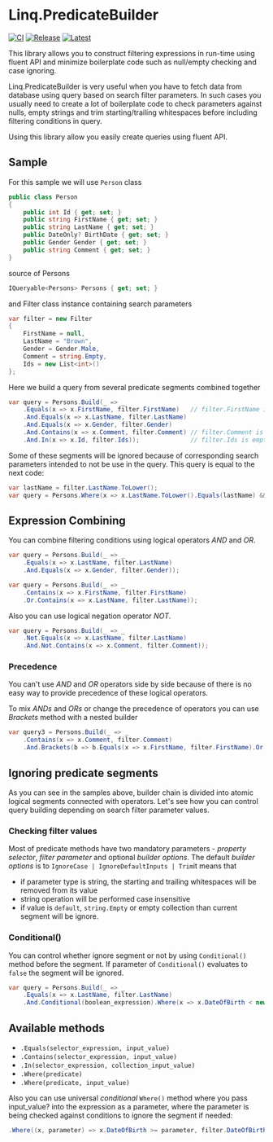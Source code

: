 # Linq.PredicateBuilder

[![CI](https://github.com/max-eroshkin/Linq.PredicateBuilder/actions/workflows/CI.yml/badge.svg)](https://github.com/max-eroshkin/Linq.PredicateBuilder/actions)
[![Release](https://img.shields.io/nuget/v/Linq.PredicateBuilder?logo=nuget&label=release&color=blue)](https://www.nuget.org/packages/Linq.PredicateBuilder)
[![Latest](https://img.shields.io/nuget/vpre/Linq.PredicateBuilder?logo=nuget&label=latest&color=yellow)](https://www.nuget.org/packages/Linq.PredicateBuilder/absoluteLatest)

This library allows you to construct filtering expressions in run-time using fluent API
and minimize boilerplate code such as null/empty checking and case ignoring.

Linq.PredicateBuilder is very useful when you have to fetch data from database using query based on search
 filter parameters. In such cases you usually need to create a lot of boilerplate code to check parameters against
 nulls, empty strings and trim starting/trailing whitespaces before including filtering conditions in query.
         
 Using this library allow you easily create queries using fluent API.

## Sample
 
 For this sample we will use `Person` class
```c#
public class Person
{
    public int Id { get; set; }
    public string FirstName { get; set; }
    public string LastName { get; set; }
    public DateOnly? BirthDate { get; set; }
    public Gender Gender { get; set; }
    public string Comment { get; set; }
}
```
source of Persons
```c#       
IQueryable<Persons> Persons { get; set; }
```

and Filter class instance containing search parameters 
```c#
var filter = new Filter
{
    FirstName = null,
    LastName = "Brown",
    Gender = Gender.Male,
    Comment = string.Empty,
    Ids = new List<int>()
};
```
Here we build a query from several predicate segments combined together
```c#
var query = Persons.Build(_ => _
    .Equals(x => x.FirstName, filter.FirstName)   // filter.FirstName is null -> this segment will be ignored
    .And.Equals(x => x.LastName, filter.LastName)
    .And.Equals(x => x.Gender, filter.Gender)
    .And.Contains(x => x.Comment, filter.Comment) // filter.Comment is empty -> this segment will be ignored
    .And.In(x => x.Id, filter.Ids));              // filter.Ids is empty -> this segment will be ignored
```
Some of these segments will be ignored because of corresponding search parameters intended to not be use in the query.
This query is equal to the next code:

```c#
var lastName = filter.LastName.ToLower();
var query = Persons.Where(x => x.LastName.ToLower().Equals(lastName) && x.Gender.Equals(filter.Gender));
```
## Expression Combining
You can combine filtering conditions using logical operators _AND_ and _OR_.

```c#
var query = Persons.Build(_ => _
    .Equals(x => x.LastName, filter.LastName)
    .And.Equals(x => x.Gender, filter.Gender));
 ```    
```c#
var query = Persons.Build(_ => _
    .Contains(x => x.FirstName, filter.FirstName)
    .Or.Contains(x => x.LastName, filter.LastName));
```
Also you can use logical negation operator _NOT_.
```c#
var query = Persons.Build(_ => _
    .Not.Equals(x => x.LastName, filter.LastName)
    .And.Not.Contains(x => x.Comment, filter.Comment));
```
### Precedence
You can't use _AND_ and _OR_ operators side by side because of there is no easy way to provide precedence of these logical operators.

To mix _ANDs_ and _ORs_ or change the precedence of operators you can use _Brackets_ method with a nested builder
```c#
var query3 = Persons.Build(_ => _
    .Contains(x => x.Comment, filter.Comment)
    .And.Brackets(b => b.Equals(x => x.FirstName, filter.FirstName).Or.Equals(x => x.LastName, filter.LastName)));
```
## Ignoring predicate segments
As you can see in the samples above, builder chain is divided into atomic logical segments connected with operators.
Let's see how you can control query building depending on search filter parameter values.
### Checking filter values
Most of predicate methods have two mandatory parameters - _property selector_, _filter parameter_ and optional _builder options_.
The default _builder options_ is to `IgnoreCase | IgnoreDefaultInputs | Trim`it means that
- if parameter type is string, the starting and trailing whitespaces will be removed from its value
- string operation will be performed case insensitive
- if value is `default`, `string.Empty` or empty collection than current segment will be ignore.
### Conditional()
You can control whether ignore segment or not by using `Conditional()` method before the segment. If parameter of 
`Conditional()` evaluates to `false` the segment will be ignored.
```c#
var query = Persons.Build(_ => _
    .Equals(x => x.LastName, filter.LastName)
    .And.Conditional(boolean_expression).Where(x => x.DateOfBirth < new DateOnly(1990, 1, 1))); // this segment is controlled by .Conditional(boolean_expression)
 ```    
## Available methods
- ```.Equals(selector_expression, input_value)```
- ```.Contains(selector_expression, input_value)```
- ```.In(selector_expression, collection_input_value)```
- ```.Where(predicate)```
- ```.Where(predicate, input_value)```

Also you can use universal _conditional_ `Where()` method where you pass input_value? into the expression as a parameter,
where the parameter is being checked against conditions to ignore the segment if needed:
```c#
.Where((x, parameter) => x.DateOfBirth >= parameter, filter.DateOfBirth)
```